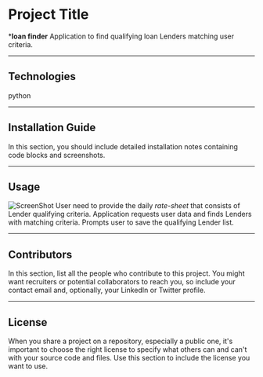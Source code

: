 # Project Title

***loan finder** Application to find qualifying loan Lenders matching user criteria.

---

## Technologies

python

---

## Installation Guide

In this section, you should include detailed installation notes containing code blocks and screenshots.

---

## Usage
![ScreenShot]('data/ScreenShot.png')
User need to provide the daily *rate-sheet* that consists of Lender qualifying criteria.
Application requests user data and finds Lenders with matching criteria.
Prompts user to save the qualifying Lender list.

---

## Contributors

In this section, list all the people who contribute to this project. You might want recruiters or potential collaborators to reach you, so include your contact email and, optionally, your LinkedIn or Twitter profile.

---

## License

When you share a project on a repository, especially a public one, it's important to choose the right license to specify what others can and can't with your source code and files. Use this section to include the license you want to use.
